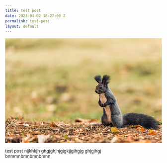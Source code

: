 ```yaml
---
title: test post
date: 2023-04-02 18:27:00 Z
permalink: test-post
layout: default
---
```


![test-21.jpg](/uploads/test-21.jpg)

test post njjkhkjh ghgjghjhjgjgkjjgjhgjg ghjgjhgj\
bnmmnbmnbmnbmnn